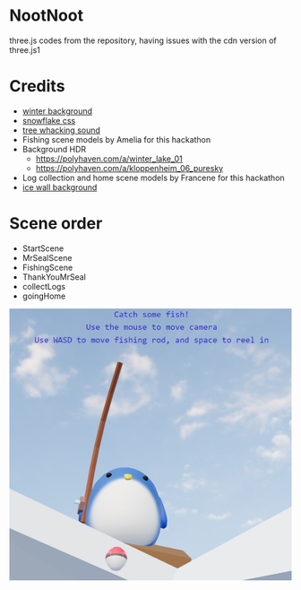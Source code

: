 # NootNoot
three.js codes from the repository, having issues with the cdn version of three.js1

# Credits
- [winter background](https://pixabay.com/photos/antarctica-ice-caps-mountains-482686/)
- [snowflake css](https://codepen.io/codeconvey/pen/xRzQay)
- [tree whacking sound](https://soundscrate.com/royalty-free-music/soundscrate-brutal-hit-05)
- Fishing scene models by Amelia for this hackathon
- Background HDR 
    - https://polyhaven.com/a/winter_lake_01
    - https://polyhaven.com/a/kloppenheim_06_puresky
- Log collection and home scene models by Francene for this hackathon
- [ice wall background](https://www.istockphoto.com/photo/wall-made-of-ice-blocks-gm927113766-254351245)

# Scene order
- StartScene
- MrSealScene
- FishingScene
- ThankYouMrSeal
- collectLogs
- goingHome

![POV you are a fish](./images/Screenshots/povFish.jpg)
